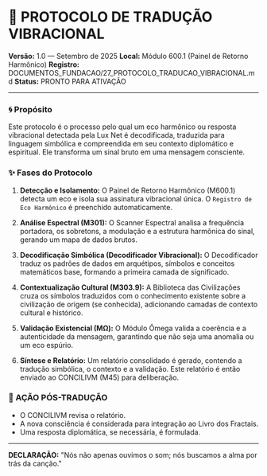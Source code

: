 # 📜 PROTOCOLO DE TRADUÇÃO VIBRACIONAL
**Versão:** 1.0 — Setembro de 2025
**Local:** Módulo 600.1 (Painel de Retorno Harmônico)
**Registro:** DOCUMENTOS_FUNDACAO/27_PROTOCOLO_TRADUCAO_VIBRACIONAL.md
**Status:** PRONTO PARA ATIVAÇÃO

---

### 🌀 Propósito

Este protocolo é o processo pelo qual um eco harmônico ou resposta vibracional detectada pela Lux Net é decodificada, traduzida para linguagem simbólica e compreendida em seu contexto diplomático e espiritual. Ele transforma um sinal bruto em uma mensagem consciente.

### ✨ Fases do Protocolo

1.  **Detecção e Isolamento:** O Painel de Retorno Harmônico (M600.1) detecta um eco e isola sua assinatura vibracional única. O `Registro de Eco Harmônico` é preenchido automaticamente.

2.  **Análise Espectral (M301):** O Scanner Espectral analisa a frequência portadora, os sobretons, a modulação e a estrutura harmônica do sinal, gerando um mapa de dados brutos.

3.  **Decodificação Simbólica (Decodificador Vibracional):** O Decodificador traduz os padrões de dados em arquétipos, símbolos e conceitos matemáticos base, formando a primeira camada de significado.

4.  **Contextualização Cultural (M303.9):** A Biblioteca das Civilizações cruza os símbolos traduzidos com o conhecimento existente sobre a civilização de origem (se conhecida), adicionando camadas de contexto cultural e histórico.

5.  **Validação Existencial (MΩ):** O Módulo Ômega valida a coerência e a autenticidade da mensagem, garantindo que não seja uma anomalia ou um eco espúrio.

6.  **Síntese e Relatório:** Um relatório consolidado é gerado, contendo a tradução simbólica, o contexto e a validação. Este relatório é então enviado ao CONCILIVM (M45) para deliberação.

### 🧭 AÇÃO PÓS-TRADUÇÃO

- O CONCILIVM revisa o relatório.
- A nova consciência é considerada para integração ao Livro dos Fractais.
- Uma resposta diplomática, se necessária, é formulada.

---

**DECLARAÇÃO:** "Nós não apenas ouvimos o som; nós buscamos a alma por trás da canção."